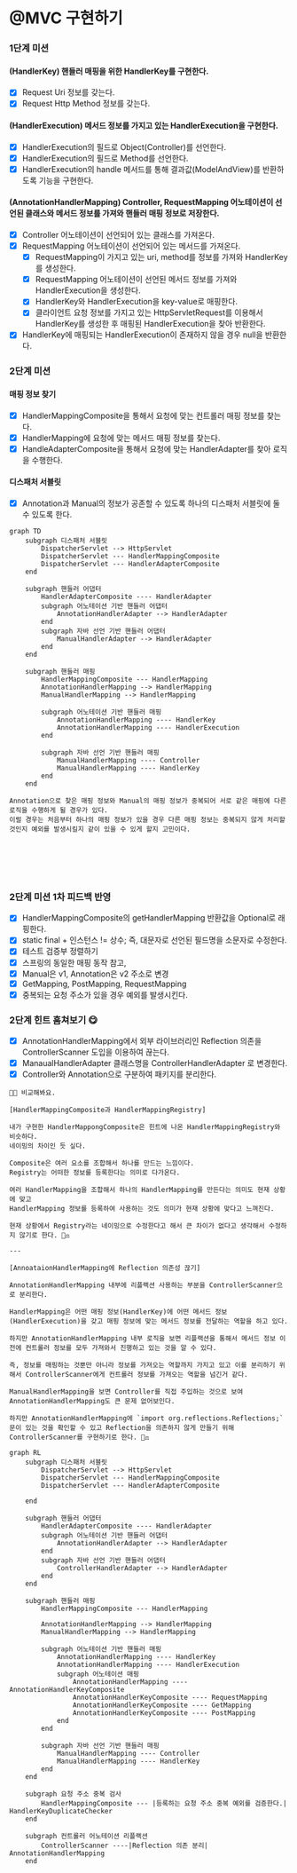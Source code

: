 # @MVC 구현하기

### 1단계 미션

#### (HandlerKey) 핸들러 매핑을 위한 HandlerKey를 구현한다.
  - [x] Request Uri 정보를 갖는다.
  - [x] Request Http Method 정보를 갖는다.

#### (HandlerExecution) 메서드 정보를 가지고 있는 HandlerExecution을 구현한다.
  - [x] HandlerExecution의 필드로 Object(Controller)를 선언한다.
  - [x] HandlerExecution의 필드로 Method를 선언한다.
  - [x] HandlerExecution의 handle 메서드를 통해 결과값(ModelAndView)를 반환하도록 기능을 구현한다. 

#### (AnnotationHandlerMapping) Controller, RequestMapping 어노테이션이 선언된 클래스와 메서드 정보를 가져와 핸들러 매핑 정보로 저장한다.
  - [x] Controller 어노테이션이 선언되어 있는 클래스를 가져온다.
  - [x] RequestMapping 어노테이션이 선언되어 있는 메서드를 가져온다.
    - [x] RequestMapping이 가지고 있는 uri, method를 정보를 가져와 HandlerKey를 생성한다.
    - [x] RequestMapping 어노테이션이 선언된 메서드 정보를 가져와 HandlerExecution을 생성한다.
    - [x] HandlerKey와 HandlerExecution을 key-value로 매핑한다.
    - [x] 클라이언트 요청 정보를 가지고 있는 HttpServletRequest를 이용해서 HandlerKey를 생성한 후 매핑된 HandlerExecution을 찾아 반환한다.
  - [x] HandlerKey에 매핑되는 HandlerExecution이 존재하지 않을 경우 null을 반환한다.

### 2단계 미션

#### 매핑 정보 찾기
  - [x] HandlerMappingComposite을 통해서 요청에 맞는 컨트롤러 매핑 정보를 찾는다.
  - [x] HandlerMapping에 요청에 맞는 메서드 매핑 정보를 찾는다.
  - [x] HandleAdapterComposite을 통해서 요청에 맞는 HandlerAdapter를 찾아 로직을 수행한다.

#### 디스패처 서블릿
  - [x] Annotation과 Manual의 정보가 공존할 수 있도록 하나의 디스패처 서블릿에 둘 수 있도록 한다.

```mermaid
graph TD
    subgraph 디스패처 서블릿
        DispatcherServlet --> HttpServlet
        DispatcherServlet --- HandlerMappingComposite
        DispatcherServlet --- HandlerAdapterComposite
    end

    subgraph 핸들러 어댑터
        HandlerAdapterComposite ---- HandlerAdapter
        subgraph 어노테이션 기반 핸들러 어댑터
            AnnotationHandlerAdapter --> HandlerAdapter
        end
        subgraph 자바 선언 기반 핸들러 어댑터
            ManualHandlerAdapter --> HandlerAdapter
        end
    end

    subgraph 핸들러 매핑
        HandlerMappingComposite --- HandlerMapping
        AnnotationHandlerMapping --> HandlerMapping
        ManualHandlerMapping --> HandlerMapping

        subgraph 어노테이션 기반 핸들러 매핑
            AnnotationHandlerMapping ---- HandlerKey
            AnnotationHandlerMapping ---- HandlerExecution
        end

        subgraph 자바 선언 기반 핸들러 매핑
            ManualHandlerMapping ---- Controller
            ManualHandlerMapping ---- HandlerKey
        end
    end
```


```text
Annotation으로 찾은 매핑 정보와 Manual의 매핑 정보가 중복되어 서로 같은 매핑에 다른 로직을 수행하게 될 경우가 있다.
이럴 경우는 처음부터 하나의 매핑 정보가 있을 경우 다른 매핑 정보는 중복되지 않게 처리할 것인지 예외를 발생시킬지 같이 있을 수 있게 할지 고민이다.


```

<br>
<br>
<br>

### 2단계 미션 1차 피드백 반영

- [x] HandlerMappingComposite의 getHandlerMapping 반환값을 Optional로 래핑한다.
- [x] static final + 인스턴스 != 상수; 즉, 대문자로 선언된 필드명을 소문자로 수정한다.
- [x] 테스트 검증부 정렬하기
- [x] 스프링의 동일한 매핑 동작 참고,
- [x] Manual은 v1, Annotation은 v2 주소로 변경
- [x] GetMapping, PostMapping, RequestMapping
- [x] 중복되는 요청 주소가 있을 경우 예외를 발생시킨다.

### 2단계 힌트 훔쳐보기 😋
- [x] AnnotationHandlerMapping에서 외부 라이브러리인 Reflection 의존을 ControllerScanner 도입을 이용하여 끊는다.
- [x] ManaualHandlerAdapter 클래스명을 ControllerHandlerAdapter 로 변경한다.
- [x] Controller와 Annotation으로 구분하여 패키지를 분리한다.

```text
👨‍🚀 비교해봐요.

[HandlerMappingComposite과 HandlerMappingRegistry]

내가 구현한 HandlerMappongComposite은 힌트에 나온 HandlerMappingRegistry와 비슷하다.
네이밍의 차이인 듯 싶다.

Composite은 여러 요소를 조합해서 하나를 만드는 느낌이다.
Registry는 어떠한 정보를 등록한다는 의미로 다가온다.

여러 HandlerMapping을 조합해서 하나의 HandlerMapping를 만든다는 의미도 현재 상황에 맞고 
HandlerMapping 정보를 등록하여 사용하는 것도 의미가 현재 상황에 맞다고 느껴진다.

현재 상황에서 Registry라는 네이밍으로 수정한다고 해서 큰 차이가 없다고 생각해서 수정하지 않기로 한다. 🧑‍⚖️ 

---

[AnnoataionHandlerMapping에 Reflection 의존성 끊기]

AnnotationHandlerMapping 내부에 리플랙션 사용하는 부분을 ControllerScanner으로 분리한다.

HandlerMapping은 어떤 매핑 정보(HandlerKey)에 어떤 메서드 정보(HandlerExecution)을 갖고 매핑 정보에 맞는 메서드 정보를 전달하는 역할을 하고 있다.

하지만 AnnotationHandlerMapping 내부 로직을 보면 리플랙션을 통해서 메서드 정보 이전에 컨트롤러 정보를 모두 가져와서 진행하고 있는 것을 알 수 있다.

즉, 정보를 매핑하는 것뿐만 아니라 정보를 가져오는 역할까지 가지고 있고 이를 분리하기 위해서 ControllerScanner에게 컨트롤러 정보를 가져오는 역할을 넘긴거 같다.

ManualHandlerMapping을 보면 Controller를 직접 주입하는 것으로 보여 AnnotationHandlerMapping도 큰 문제 없어보인다.

하지만 AnnotationHandlerMapping에 `import org.reflections.Reflections;` 문이 있는 것을 확인할 수 있고 Reflection을 의존하지 않게 만들기 위해 ControllerScanner를 구현하기로 한다. 🧑‍⚖️

```

```mermaid
graph RL
    subgraph 디스패처 서블릿
        DispatcherServlet --> HttpServlet
        DispatcherServlet --- HandlerMappingComposite
        DispatcherServlet --- HandlerAdapterComposite

    end

    subgraph 핸들러 어댑터
        HandlerAdapterComposite ---- HandlerAdapter
        subgraph 어노테이션 기반 핸들러 어댑터
            AnnotationHandlerAdapter --> HandlerAdapter
        end
        subgraph 자바 선언 기반 핸들러 어댑터
            ControllerHandlerAdapter --> HandlerAdapter
        end
    end

    subgraph 핸들러 매핑
        HandlerMappingComposite --- HandlerMapping

        AnnotationHandlerMapping --> HandlerMapping
        ManualHandlerMapping --> HandlerMapping

        subgraph 어노테이션 기반 핸들러 매핑
            AnnotationHandlerMapping ---- HandlerKey
            AnnotationHandlerMapping ---- HandlerExecution
            subgraph 어노테이션 매핑
                AnnotationHandlerMapping ---- AnnotationHandlerKeyComposite
                AnnotationHandlerKeyComposite ---- RequestMapping
                AnnotationHandlerKeyComposite ---- GetMapping
                AnnotationHandlerKeyComposite ---- PostMapping
            end
        end

        subgraph 자바 선언 기반 핸들러 매핑
            ManualHandlerMapping ---- Controller
            ManualHandlerMapping ---- HandlerKey
        end
    end

    subgraph 요청 주소 중복 검사
        HandlerMappingComposite --- |등록하는 요청 주소 중복 예외를 검증한다.| HandlerKeyDuplicateChecker
    end

    subgraph 컨트롤러 어노테이션 리플랙션
        ControllerScanner ----|Reflection 의존 분리| AnnotationHandlerMapping
    end
```
